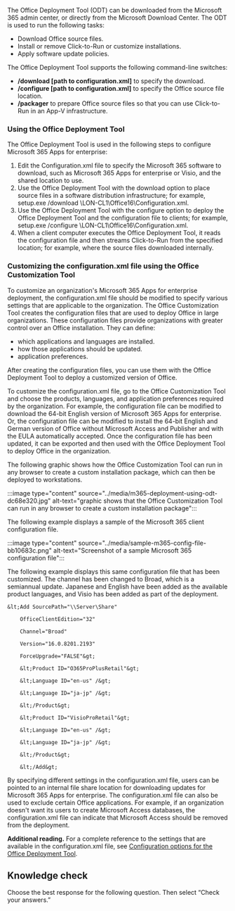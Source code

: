The Office Deployment Tool (ODT) can be downloaded from the Microsoft 365 admin center, or directly from the Microsoft Download Center. The ODT is used to run the following tasks:

 -  Download Office source files.
 -  Install or remove Click-to-Run or customize installations.
 -  Apply software update policies.

The Office Deployment Tool supports the following command-line switches:

 -  **/download \[path to configuration.xml\]** to specify the download.
 -  **/configure \[path to configuration.xml\]** to specify the Office source file location.
 -  **/packager** to prepare Office source files so that you can use Click-to-Run in an App-V infrastructure.

### Using the Office Deployment Tool

The Office Deployment Tool is used in the following steps to configure Microsoft 365 Apps for enterprise:

1.  Edit the Configuration.xml file to specify the Microsoft 365 software to download, such as Microsoft 365 Apps for enterprise or Visio, and the shared location to use.
2.  Use the Office Deployment Tool with the download option to place source files in a software distribution infrastructure; for example, setup.exe /download \\LON-CL1\\Office16\\Configuration.xml.
3.  Use the Office Deployment Tool with the configure option to deploy the Office Deployment Tool and the configuration file to clients; for example, setup.exe /configure \\LON-CL1\\Office16\\Configuration.xml.
4.  When a client computer executes the Office Deployment Tool, it reads the configuration file and then streams Click-to-Run from the specified location; for example, where the source files downloaded internally.

### Customizing the configuration.xml file using the Office Customization Tool

To customize an organization's Microsoft 365 Apps for enterprise deployment, the configuration.xml file should be modified to specify various settings that are applicable to the organization. The Office Customization Tool creates the configuration files that are used to deploy Office in large organizations. These configuration files provide organizations with greater control over an Office installation. They can define:

 -  which applications and languages are installed.
 -  how those applications should be updated.
 -  application preferences.

After creating the configuration files, you can use them with the Office Deployment Tool to deploy a customized version of Office.

To customize the configuration.xml file, go to the Office Customization Tool and choose the products, languages, and application preferences required by the organization. For example, the configuration file can be modified to download the 64-bit English version of Microsoft 365 Apps for enterprise. Or, the configuration file can be modified to install the 64-bit English and German version of Office without Microsoft Access and Publisher and with the EULA automatically accepted. Once the configuration file has been updated, it can be exported and then used with the Office Deployment Tool to deploy Office in the organization.<br>

The following graphic shows how the Office Customization Tool can run in any browser to create a custom installation package, which can then be deployed to workstations.

:::image type="content" source="../media/m365-deployment-using-odt-dc68e320.jpg" alt-text="graphic shows that the Office Customization Tool can run in any browser to create a custom installation package":::


The following example displays a sample of the Microsoft 365 client configuration file.

:::image type="content" source="../media/sample-m365-config-file-bb10683c.png" alt-text="Screenshot of a sample Microsoft 365 configuration file":::


The following example displays this same configuration file that has been customized. The channel has been changed to Broad, which is a semiannual update. Japanese and English have been added as the available product languages, and Visio has been added as part of the deployment.

```
&lt;Add SourcePath="\\Server\Share"

    OfficeClientEdition="32"

    Channel="Broad"

    Version="16.0.8201.2193"

    ForceUpgrade="FALSE"&gt;

    &lt;Product ID="O365ProPlusRetail"&gt;

    &lt;Language ID="en-us" /&gt;

    &lt;Language ID="ja-jp" /&gt;

    &lt;/Product&gt;

    &lt;Product ID="VisioProRetail"&gt;

    &lt;Language ID="en-us" /&gt;

    &lt;Language ID="ja-jp" /&gt;

    &lt;/Product&gt;

    &lt;/Add&gt;
```

By specifying different settings in the configuration.xml file, users can be pointed to an internal file share location for downloading updates for Microsoft 365 Apps for enterprise. The configuration.xml file can also be used to exclude certain Office applications. For example, if an organization doesn't want its users to create Microsoft Access databases, the configuration.xml file can indicate that Microsoft Access should be removed from the deployment.

**Additional reading.** For a complete reference to the settings that are available in the configuration.xml file, see [Configuration options for the Office Deployment Tool](https://docs.microsoft.com/deployoffice/office-deployment-tool-configuration-options#:~:text=Example%20of%20a%20standard%20configuration%20file%20%20,365%20App%20...%20%204%20more%20rows%20?azure-portal=true).

## Knowledge check

Choose the best response for the following question. Then select “Check your answers.”